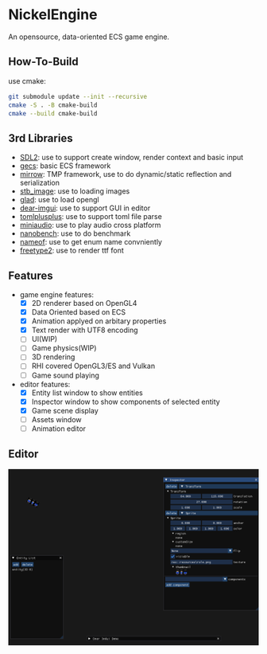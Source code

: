 # NickelEngine

An opensource, data-oriented ECS game engine.

## How-To-Build

use cmake:

```bash
git submodule update --init --recursive
cmake -S . -B cmake-build
cmake --build cmake-build
```

## 3rd Libraries

* [SDL2](https://github.com/libsdl-org/SDL): use to support create window, render context and basic input
* [gecs](https://github.com/VisualGMQ/gecs.git): basic ECS framework
* [mirrow](https://github.com/VisualGMQ/mirrow.git): TMP framework, use to do dynamic/static reflection and serialization
* [stb_image](http://nothings.org/stb): use to loading images
* [glad](https://glad.dav1d.de/): use to load opengl
* [dear-imgui](https://github.com/ocornut/imgui): use to support GUI in editor
* [tomlplusplus](https://github.com/marzer/tomlplusplus): use to support toml file parse
* [miniaudio](https://miniaud.io/): use to play audio cross platform
* [nanobench](https://nanobench.ankerl.com/): use to do benchmark
* [nameof](https://github.com/Neargye/nameof): use to get enum name convniently
* [freetype2](https://freetype.org/): use to render ttf font

## Features

* game engine features:
    - [x] 2D renderer based on OpenGL4
    - [x] Data Oriented based on ECS
    - [x] Animation applyed on arbitary properties
    - [x] Text render with UTF8 encoding
    - [ ] UI(WIP)
    - [ ] Game physics(WIP)
    - [ ] 3D rendering
    - [ ] RHI covered OpenGL3/ES and Vulkan
    - [ ] Game sound playing
* editor features:
    - [x] Entity list window to show entities
    - [x] Inspector window to show components of selected entity
    - [x] Game scene display
    - [ ] Assets window
    - [ ] Animation editor

## Editor

![editor](./snapshot/editor.png)